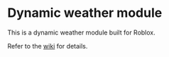 # Dynamic weather module

This is a dynamic weather module built for Roblox.

Refer to the [wiki](https://github.com/TheTryph/Roblox-Dynamic-Weather-Module/wiki) for details.